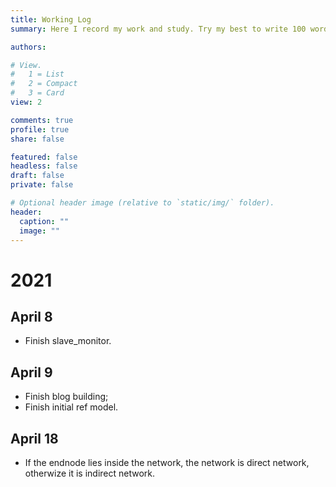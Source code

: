 ```yaml
---
title: Working Log
summary: Here I record my work and study. Try my best to write 100 words every day!

authors:

# View.
#   1 = List
#   2 = Compact
#   3 = Card
view: 2

comments: true
profile: true
share: false

featured: false
headless: false
draft: false
private: false

# Optional header image (relative to `static/img/` folder).
header:
  caption: ""
  image: ""
---
```

# 2021
## April 8
- Finish slave_monitor.
## April 9
- Finish blog building;
- Finish initial ref model.
## April 18
- If the endnode lies inside the network, the network is direct network, otherwize it is indirect network.